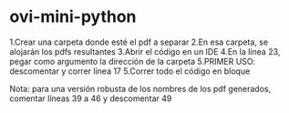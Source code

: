 # ovi-mini-python

1.Crear una carpeta donde esté el pdf a separar
2.En esa carpeta, se alojarán los pdfs resultantes
3.Abrir el código en un IDE
4.En la línea 23, pegar como argumento la dirección de la carpeta
5.PRIMER USO: descomentar y correr línea 17
5.Correr todo el código en bloque

Nota: para una versión robusta de los nombres de los pdf generados, comentar líneas
39 a 46 y descomentar 49

